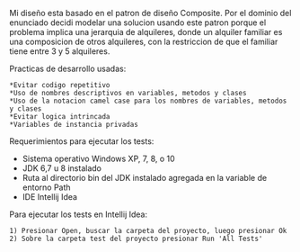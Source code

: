 Mi diseño esta basado en el patron de diseño Composite. Por el dominio del enunciado decidi modelar una solucion usando este patron
porque el problema implica una jerarquia  de alquileres, donde un alquiler familiar es una composicion de otros  alquileres, con la restriccion
de que el familiar  tiene entre 3 y 5 alquileres.

Practicas de desarrollo usadas:

    *Evitar codigo repetitivo
    *Uso de nombres descriptivos en variables, metodos y clases
    *Uso de la notacion camel case para los nombres de variables, metodos y clases
    *Evitar logica intrincada
    *Variables de instancia privadas
    


Requerimientos para ejecutar los tests:

   * Sistema operativo Windows XP, 7, 8, o 10
   * JDK 6,7 u 8 instalado  
   * Ruta al directorio bin del JDK instalado agregada en la variable de entorno Path
   * IDE Intellij Idea

Para ejecutar los tests en Intellij Idea:

    1) Presionar Open, buscar la carpeta del proyecto, luego presionar Ok
    2) Sobre la carpeta test del proyecto presionar Run 'All Tests'
